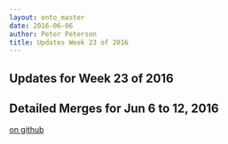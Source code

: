 ```yaml
---
layout: onto_master
date: 2016-06-06
author: Peter Peterson
title: Updates Week 23 of 2016
---
```

Updates for Week 23 of 2016
---------------------------

Detailed Merges for Jun 6 to 12, 2016
-------------------------------------
[on github](https://github.com/mantidproject/mantid/pulls?q=is%3Apr+merged%3A2016-06-07..2016-06-12)

